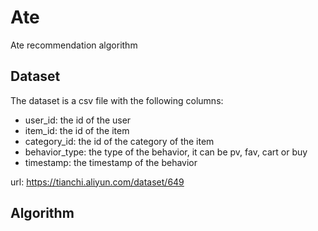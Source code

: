 # Ate
 Ate recommendation algorithm

## Dataset
The dataset is a csv file with the following columns:
- user_id: the id of the user
- item_id: the id of the item
- category_id: the id of the category of the item
- behavior_type: the type of the behavior, it can be pv, fav, cart or buy
- timestamp: the timestamp of the behavior

url: https://tianchi.aliyun.com/dataset/649

## Algorithm

